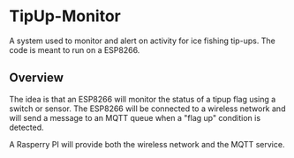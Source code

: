 # TipUp-Monitor

A system used to monitor and alert on activity for ice fishing tip-ups. The code is meant to run on a ESP8266. 

## Overview

The idea is that an ESP8266 will monitor the status of a tipup flag using a switch or sensor. 
The ESP8266 will be connected to a wireless network and will send a message to an MQTT queue when a "flag up" condition is detected.

A Rasperry PI will provide both the wireless network and the MQTT service.
